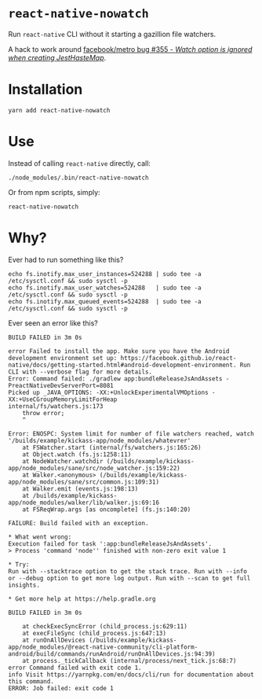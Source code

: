 `react-native-nowatch`
======================

Run `react-native` CLI without it starting a gazillion file watchers.

A hack to work around [facebook/metro bug #355 - _Watch option is ignored when creating JestHasteMap_](https://github.com/facebook/metro/issues/355).

# Installation

	yarn add react-native-nowatch

# Use

Instead of calling `react-native` directly, call:

	./node_modules/.bin/react-native-nowatch

Or from npm scripts, simply:

	react-native-nowatch

# Why?

Ever had to run something like this?

	echo fs.inotify.max_user_instances=524288 | sudo tee -a /etc/sysctl.conf && sudo sysctl -p
	echo fs.inotify.max_user_watches=524288   | sudo tee -a /etc/sysctl.conf && sudo sysctl -p
	echo fs.inotify.max_queued_events=524288  | sudo tee -a /etc/sysctl.conf && sudo sysctl -p

Ever seen an error like this?

	BUILD FAILED in 3m 0s

	error Failed to install the app. Make sure you have the Android development environment set up: https://facebook.github.io/react-native/docs/getting-started.html#android-development-environment. Run CLI with --verbose flag for more details.
	Error: Command failed: ./gradlew app:bundleReleaseJsAndAssets -PreactNativeDevServerPort=8081
	Picked up _JAVA_OPTIONS: -XX:+UnlockExperimentalVMOptions -XX:+UseCGroupMemoryLimitForHeap
	internal/fs/watchers.js:173
	    throw error;
	    ^

	Error: ENOSPC: System limit for number of file watchers reached, watch '/builds/example/kickass-app/node_modules/whatevrer'
	    at FSWatcher.start (internal/fs/watchers.js:165:26)
	    at Object.watch (fs.js:1258:11)
	    at NodeWatcher.watchdir (/builds/example/kickass-app/node_modules/sane/src/node_watcher.js:159:22)
	    at Walker.<anonymous> (/builds/example/kickass-app/node_modules/sane/src/common.js:109:31)
	    at Walker.emit (events.js:198:13)
	    at /builds/example/kickass-app/node_modules/walker/lib/walker.js:69:16
	    at FSReqWrap.args [as oncomplete] (fs.js:140:20)

	FAILURE: Build failed with an exception.

	* What went wrong:
	Execution failed for task ':app:bundleReleaseJsAndAssets'.
	> Process 'command 'node'' finished with non-zero exit value 1

	* Try:
	Run with --stacktrace option to get the stack trace. Run with --info or --debug option to get more log output. Run with --scan to get full insights.

	* Get more help at https://help.gradle.org

	BUILD FAILED in 3m 0s

	    at checkExecSyncError (child_process.js:629:11)
	    at execFileSync (child_process.js:647:13)
	    at runOnAllDevices (/builds/example/kickass-app/node_modules/@react-native-community/cli-platform-android/build/commands/runAndroid/runOnAllDevices.js:94:39)
	    at process._tickCallback (internal/process/next_tick.js:68:7)
	error Command failed with exit code 1.
	info Visit https://yarnpkg.com/en/docs/cli/run for documentation about this command.
	ERROR: Job failed: exit code 1
